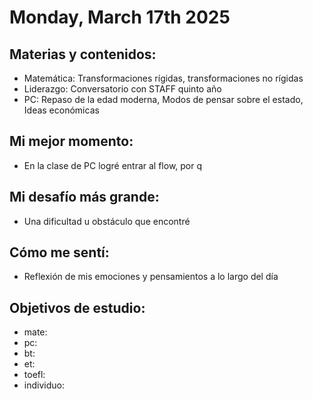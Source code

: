 # Monday, March 17th 2025

## Materias y contenidos:
- Matemática: Transformaciones rígidas, transformaciones no rígidas
- Liderazgo: Conversatorio con STAFF quinto año
- PC: Repaso de la edad moderna, Modos de pensar sobre el estado, Ideas económicas
## Mi mejor momento:
- En la clase de PC logré entrar al flow, por q

## Mi desafío más grande:
- Una dificultad u obstáculo que encontré

## Cómo me sentí:
- Reflexión de mis emociones y pensamientos a lo largo del día

## Objetivos de estudio:
- mate:
- pc:
- bt:
- et:
- toefl:
- individuo:

